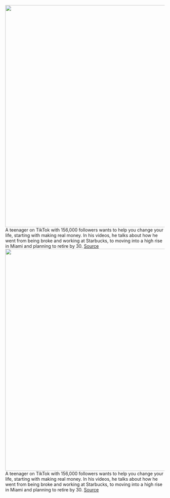 <img src='https://cdn.vox-cdn.com/thumbor/Y0uVjs6xCdNa_TfMlN19Px2mvhc=/0x0:2040x1360/1200x675/filters:focal(857x517:1183x843)/cdn.vox-cdn.com/uploads/chorus_image/image/70487684/VRG_ILLO_5000_ClaudiaCAkole_MIW3_GigWorkerHustle_01v01_RGB300HD.0.jpg' width='700px' /><br/>
A teenager on TikTok with 156,000 followers wants to help you change your life, starting with making real money. In his videos, he talks about how he went from being broke and working at Starbucks, to moving into a high rise in Miami and planning to retire by 30.
<a href='https://www.theverge.com/22905356/gig-work-drop-shipping-fiverr-tiktok'> Source <a/><img src='https://cdn.vox-cdn.com/thumbor/Y0uVjs6xCdNa_TfMlN19Px2mvhc=/0x0:2040x1360/1200x675/filters:focal(857x517:1183x843)/cdn.vox-cdn.com/uploads/chorus_image/image/70487684/VRG_ILLO_5000_ClaudiaCAkole_MIW3_GigWorkerHustle_01v01_RGB300HD.0.jpg' width='700px' /><br/>
A teenager on TikTok with 156,000 followers wants to help you change your life, starting with making real money. In his videos, he talks about how he went from being broke and working at Starbucks, to moving into a high rise in Miami and planning to retire by 30.
<a href='https://www.theverge.com/22905356/gig-work-drop-shipping-fiverr-tiktok'> Source <a/>